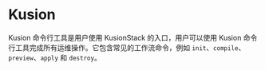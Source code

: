# Kusion

Kusion 命令行工具是用户使用 KusionStack 的入口，用户可以使用 Kusion 命令行工具完成所有运维操作。它包含常见的工作流命令，例如 `init`、`compile`、`preview`、`apply` 和 `destroy`。